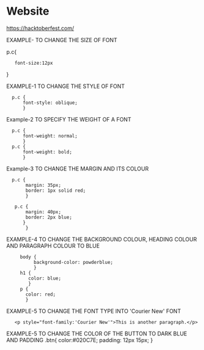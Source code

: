 # Website
https://hacktoberfest.com/



EXAMPLE- TO CHANGE THE SIZE OF FONT

 p.c{
   
       font-size:12px 
<!--you can set any font size in pixels (px) or rem or em    -->
 }

EXAMPLE-1 TO CHANGE THE STYLE OF FONT

      p.c {
          font-style: oblique;
          }

Example-2 TO SPECIFY THE WEIGHT OF A FONT
  
      p.c {
          font-weight: normal;
          }
      p.c {
          font-weight: bold;
          }
          
Example-3 TO CHANGE THE MARGIN AND ITS COLOUR

      p.c {
           margin: 35px;
           border: 1px solid red;
           }

       p.c {
           margin: 40px;
           border: 2px blue;
          }
           }
EXAMPLE-4 TO CHANGE THE BACKGROUND COLOUR, HEADING COLOUR AND PARAGRAPH COLOUR TO BLUE

         body {
              background-color: powderblue;
              }
         h1 {
            color: blue;
            }
         p {
           color: red;
           }
EXAMPLE-5 TO CHANGE THE FONT TYPE INTO 'Courier New' FONT

       <p style="font-family:'Courier New'">This is another paragraph.</p>

EXAMPLE-5 TO CHANGE THE COLOR OF THE BUTTON TO DARK BLUE AND PADDING
        .btn{
            color:#020C7E;
            padding: 12px 15px;
       }
